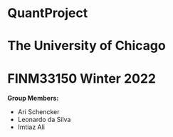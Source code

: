 # QuantProject
# The University of Chicago
# FINM33150 Winter 2022 

**Group Members:**
- Ari Schencker
- Leonardo da Silva
- Imtiaz Ali
